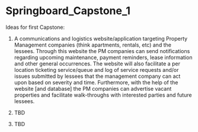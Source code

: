 # Springboard_Capstone_1
Ideas for first Capstone:

1. A communications and logistics website/application targeting Property Management companies (think apartments, rentals, etc) and the lessees. Through this website the PM companies can send notifications regarding upcoming maintenance, payment reminders, lease information and other general occurrences. The website will also facilitate a per location ticketing service/queue and log of service requests and/or issues submitted by lessees that the management company can act upon based on severity and time. Furthermore, with the help of the website [and database] the PM companies can advertise vacant properties and facilitate walk-throughs with interested parties and future lessees.

2. TBD

3. TBD
